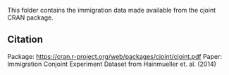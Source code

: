 This folder contains the immigration data made available from the cjoint CRAN package. 

Citation
--------
Package: https://cran.r-project.org/web/packages/cjoint/cjoint.pdf
Paper: Immigration Conjoint Experiment Dataset from Hainmueller et. al.  (2014)


